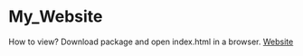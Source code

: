 # My_Website
 How to view? Download package and open index.html in a browser.
[Website](images/demo.png)